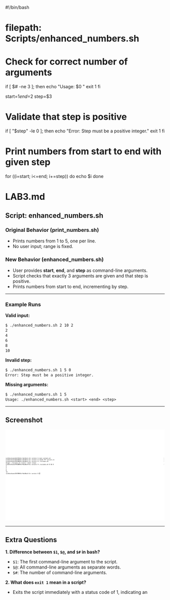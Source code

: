 #!/bin/bash
# filepath: Scripts/enhanced_numbers.sh

# Check for correct number of arguments
if [ $# -ne 3 ]; then
  echo "Usage: $0 <start> <end> <step>"
  exit 1
fi

start=$1
end=$2
step=$3

# Validate that step is positive
if [ "$step" -le 0 ]; then
  echo "Error: Step must be a positive integer."
  exit 1
fi

# Print numbers from start to end with given step
for ((i=start; i<=end; i+=step))
do
  echo $i
done
# LAB3.md

## Script: enhanced_numbers.sh

### Original Behavior (print_numbers.sh)
- Prints numbers from 1 to 5, one per line.
- No user input; range is fixed.

### New Behavior (enhanced_numbers.sh)
- User provides **start**, **end**, and **step** as command-line arguments.
- Script checks that exactly 3 arguments are given and that step is positive.
- Prints numbers from start to end, incrementing by step.

---

### Example Runs

**Valid input:**
```shell
$ ./enhanced_numbers.sh 2 10 2
2
4
6
8
10
```

**Invalid step:**
```shell
$ ./enhanced_numbers.sh 1 5 0
Error: Step must be a positive integer.
```

**Missing arguments:**
```shell
$ ./enhanced_numbers.sh 1 5
Usage: ./enhanced_numbers.sh <start> <end> <step>
```

---

## Screenshot

![screenshot of ct](ct.png)




---

## Extra Questions

**1. Difference between `$1`, `$@`, and `$#` in bash?**
- `$1`: The first command-line argument to the script.
- `$@`: All command-line arguments as separate words.
- `$#`: The number of command-line arguments.

**2. What does `exit 1` mean in a script?**
- Exits the script immediately with a status code of 1, indicating an